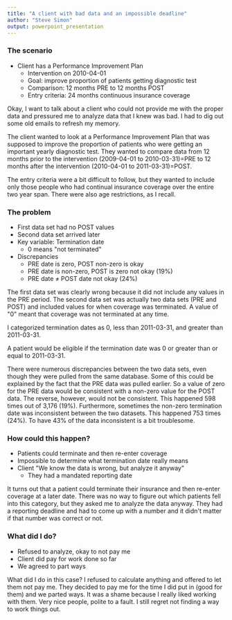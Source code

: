 ```yaml
---
title: "A client with bad data and an impossible deadline"
author: "Steve Simon"
output: powerpoint_presentation
---
```


### The scenario

+ Client has a Performance Improvement Plan
  + Intervention on 2010-04-01
  + Goal: improve proportion of patients getting diagnostic test
  + Comparison: 12 months PRE to 12 months POST
  + Entry criteria: 24 months continuous insurance coverage
  
<div class="notes">

Okay, I want to talk about a client who could not provide me with the proper data and pressured me to analyze data that I knew was bad. I had to dig out some old emails to refresh my memory.

The client wanted to look at a Performance Improvement Plan that was supposed to improve the proportion of patients who were getting an important yearly diagnostic test. They wanted to compare data from 12 months prior to the intervention (2009-04-01 to 2010-03-31)=PRE to 12 months after the intervention (2010-04-01 to 2011-03-31)=POST.

The entry criteria were a bit difficult to follow, but they wanted to include only those people who had continual insurance coverage over the entire two year span. There were also age restrictions, as I recall.

</div>

### The problem

+ First data set had no POST values
+ Second data set arrived later
+ Key variable: Termination date
  + 0 means "not terminated"
+ Discrepancies
  + PRE date is zero, POST non-zero is okay
  + PRE date is non-zero, POST is zero not okay (19%)
  + PRE date $\ne$ POST date not okay (24%)
    
<div class="notes">

The first data set was clearly wrong because it did not include any values in the PRE period. The second data set was actually two data sets (PRE and POST) and included values for when coverage was terminated. A value of "0" meant that coverage was not terminated at any time.

I categorized termination dates as 0, less than 2011-03-31, and greater than 2011-03-31.

A patient would be eligible if the termination date was 0 or greater than or equal to 2011-03-31.

There were numerous discrepancies between the two data sets, even though they were pulled from the same database. Some of this could be explained by the fact that the PRE data was pulled earlier. So a value of zero for the PRE data would be consistent with a non-zero value for the POST data. The reverse, however, would not be consistent. This happened 598 times out of 3,176 (19%). Furthermore, sometimes the non-zero termination date was inconsistent between the two datasets. This happened 753 times (24%). To have 43% of the data inconsistent is a bit troublesome.

</div>

### How could this happen?

+ Patients could terminate and then re-enter coverage
+ Impossible to determine what termination date really means
+ Client "We know the data is wrong, but analyze it anyway"
  + They had a mandated reporting date

<div class="notes">

It turns out that a patient could terminate their insurance and then re-enter coverage at a later date. There was no way to figure out which patients fell into this category, but they asked me to analyze the data anyway. They had a reporting deadline and had to come up with a number and it didn't matter if that number was correct or not.

</div>

### What did I do?

+ Refused to analyze, okay to not pay me
+ Client did pay for work done so far
+ We agreed to part ways

<div class="notes">

What did I do in this case? I refused to calculate anything and offered to let them not pay me. They decided to pay me for the time I did put in (good for them) and we parted ways. It was a shame because I really liked working with them. Very nice people, polite to a fault. I still regret not finding a way to work things out.

</div>